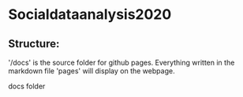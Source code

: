 # Socialdataanalysis2020


## Structure:

'/docs' is the source folder for github pages. Everything written in the markdown file 'pages'
will display on the webpage. 

docs folder

